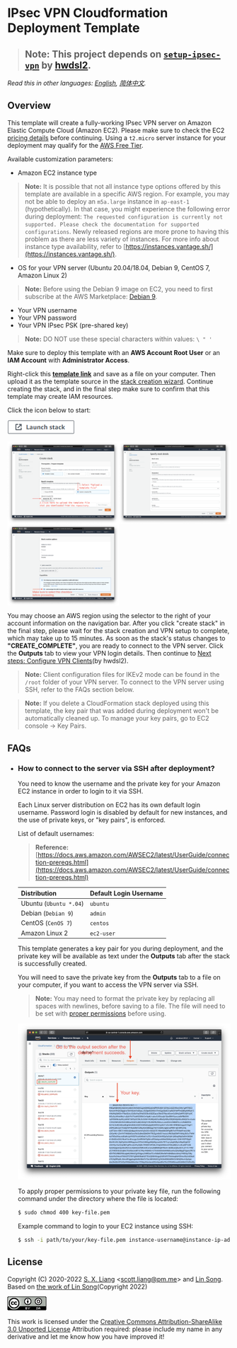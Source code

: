 # IPsec VPN Cloudformation Deployment Template

> ## **Note:** This project depends on [`setup-ipsec-vpn`](https://github.com/hwdsl2/setup-ipsec-vpn) by [hwdsl2](https://github.com/hwdsl2/).

*Read this in other languages: [English](README.md), [简体中文](README-zh.md).*

## Overview

This template will create a fully-working IPsec VPN server on Amazon Elastic Compute Cloud (Amazon EC2). Please make sure to check the EC2 [pricing details](https://aws.amazon.com/ec2/pricing/on-demand/) before continuing. Using a `t2.micro` server instance for your deployment may qualify for the [AWS Free Tier](https://aws.amazon.com/free/).

Available customization parameters:

- Amazon EC2 instance type
> **Note:** It is possible that not all instance type options offered by this template are available in a specific AWS region. For example, you may not be able to deploy an `m5a.large` instance in `ap-east-1` (hypothetically). In that case, you might experience the following error during deployment: `The requested configuration is currently not supported. Please check the documentation for supported configurations`. Newly released regions are more prone to having this problem as there are less variety of instances. For more info about instance type availability, refer to [https://instances.vantage.sh/](https://instances.vantage.sh/).
- OS for your VPN server (Ubuntu 20.04/18.04, Debian 9, CentOS 7, Amazon Linux 2)
> **Note:** Before using the Debian 9 image on EC2, you need to first subscribe at the AWS Marketplace: [Debian 9](https://aws.amazon.com/marketplace/pp/B073HW9SP3).
- Your VPN username
- Your VPN password
- Your VPN IPsec PSK (pre-shared key)

> **Note:** DO NOT use these special characters within values: `\ " '`

Make sure to deploy this template with an **AWS Account Root User** or an **IAM Account** with **Administrator Access**.

Right-click this [**template link**](https://raw.githubusercontent.com/scottpedia/ipsec-cloudformation/master/cloudformation-template-ipsec.json) and save as a file on your computer. Then upload it as the template source in the [stack creation wizard](https://console.aws.amazon.com/cloudformation/home#/stacks/new). Continue creating the stack, and in the final step make sure to confirm that this template may create IAM resources.

Click the icon below to start:

[![Launch stack](images/cloudformation-launch-stack-button.png)](https://console.aws.amazon.com/cloudformation/home#/stacks/new)

<img src="images/upload-the-template.png" align="left" style="max-width: 50%" alt="Upload the template" title="Upload the template">
<img src="images/specify-parameters.png" align="right" style="max-width: 50%" alt="Specify parameters" title="Specify parameters">

<img src="images/confirm-iam.png" align="middle" style="max-width: 50%" alt="Confirm IAM" title="Confirm IAM">

You may choose an AWS region using the selector to the right of your account information on the navigation bar. After you click "create stack" in the final step, please wait for the stack creation and VPN setup to complete, which may take up to 15 minutes. As soon as the stack's status changes to **"CREATE_COMPLETE"**, you are ready to connect to the VPN server. Click the **Outputs** tab to view your VPN login details. Then continue to [Next steps: Configure VPN Clients](https://github.com/hwdsl2/setup-ipsec-vpn#next-steps)(by hwdsl2).

> **Note:** Client configuration files for IKEv2 mode can be found in the `/root` folder of your VPN server. To connect to the VPN server using SSH, refer to the FAQs section below.

> **Note:** If you delete a CloudFormation stack deployed using this template, the key pair that was added during deployment won't be automatically cleaned up. To manage your key pairs, go to EC2 console -> Key Pairs.

## FAQs

- ### **How to connect to the server via SSH after deployment?**

  You need to know the username and the private key for your Amazon EC2 instance in order to login to it via SSH.

  Each Linux server distribution on EC2 has its own default login username. Password login is disabled by default for new instances, and the use of private keys, or "key pairs", is enforced.

  List of default usernames:
  > **Reference:** [https://docs.aws.amazon.com/AWSEC2/latest/UserGuide/connection-prereqs.html](https://docs.aws.amazon.com/AWSEC2/latest/UserGuide/connection-prereqs.html)

  | Distribution | Default Login Username |
  | --- | --- |
  | Ubuntu (`Ubuntu *.04`) |  `ubuntu` |
  | Debian (`Debian 9`) | `admin` |
  | CentOS (`CenOS 7`) | `centos` |
  | Amazon Linux 2 | `ec2-user` |

  This template generates a key pair for you during deployment, and the private key will be available as text under the **Outputs** tab after the stack is successfully created.

  You will need to save the private key from the **Outputs** tab to a file on your computer, if you want to access the VPN server via SSH.

  > **Note:** You may need to format the private key by replacing all spaces with newlines, before saving to a file. The file will need to be set with [proper permissions](https://docs.aws.amazon.com/AWSEC2/latest/UserGuide/connection-prereqs.html#connection-prereqs-private-key) before using.

  ![Show key](images/show-key.png)

  To apply proper permissions to your private key file, run the following command under the directory where the file is located:
  ```bash
  $ sudo chmod 400 key-file.pem
  ```

  Example command to login to your EC2 instance using SSH:
  ```bash
  $ ssh -i path/to/your/key-file.pem instance-username@instance-ip-address
  ```

## License 

Copyright (C) 2020-2022 [S. X. Liang](https://github.com/scottpedia/) \<scott.liang@pm.me\> and [Lin Song](https://github.com/hwdsl2/).  
Based on [the work of Lin Song](https://github.com/hwdsl2/setup-ipsec-vpn/)(Copyright 2022)

[![Creative Commons License](images/CC-by-sa.png)](http://creativecommons.org/licenses/by-sa/3.0/)

This work is licensed under the [Creative Commons Attribution-ShareAlike 3.0 Unported License](LICENSE.md)
Attribution required: please include my name in any derivative and let me know how you have improved it!
